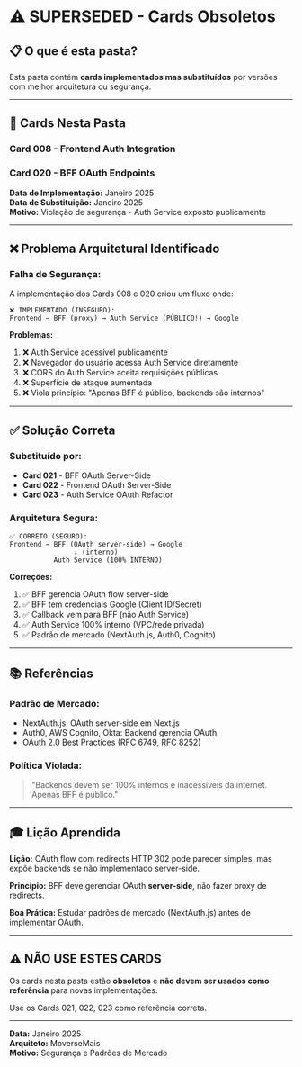 # ⚠️ SUPERSEDED - Cards Obsoletos

## 📋 **O que é esta pasta?**

Esta pasta contém **cards implementados mas substituídos** por versões com melhor arquitetura ou segurança.

---

## 🚨 **Cards Nesta Pasta**

### **Card 008 - Frontend Auth Integration**
### **Card 020 - BFF OAuth Endpoints**

**Data de Implementação:** Janeiro 2025  
**Data de Substituição:** Janeiro 2025  
**Motivo:** Violação de segurança - Auth Service exposto publicamente

---

## ❌ **Problema Arquitetural Identificado**

### **Falha de Segurança:**

A implementação dos Cards 008 e 020 criou um fluxo onde:

```
❌ IMPLEMENTADO (INSEGURO):
Frontend → BFF (proxy) → Auth Service (PÚBLICO!) → Google
```

**Problemas:**
1. ❌ Auth Service acessível publicamente
2. ❌ Navegador do usuário acessa Auth Service diretamente
3. ❌ CORS do Auth Service aceita requisições públicas
4. ❌ Superfície de ataque aumentada
5. ❌ Viola princípio: "Apenas BFF é público, backends são internos"

---

## ✅ **Solução Correta**

### **Substituído por:**

- **Card 021** - BFF OAuth Server-Side
- **Card 022** - Frontend OAuth Server-Side
- **Card 023** - Auth Service OAuth Refactor

### **Arquitetura Segura:**

```
✅ CORRETO (SEGURO):
Frontend → BFF (OAuth server-side) → Google
                ↓ (interno)
           Auth Service (100% INTERNO)
```

**Correções:**
1. ✅ BFF gerencia OAuth flow server-side
2. ✅ BFF tem credenciais Google (Client ID/Secret)
3. ✅ Callback vem para BFF (não Auth Service)
4. ✅ Auth Service 100% interno (VPC/rede privada)
5. ✅ Padrão de mercado (NextAuth.js, Auth0, Cognito)

---

## 📚 **Referências**

### **Padrão de Mercado:**
- NextAuth.js: OAuth server-side em Next.js
- Auth0, AWS Cognito, Okta: Backend gerencia OAuth
- OAuth 2.0 Best Practices (RFC 6749, RFC 8252)

### **Política Violada:**
> "Backends devem ser 100% internos e inacessíveis da internet. Apenas BFF é público."

---

## 🎓 **Lição Aprendida**

**Lição:** OAuth flow com redirects HTTP 302 pode parecer simples, mas expõe backends se não implementado server-side.

**Princípio:** BFF deve gerenciar OAuth **server-side**, não fazer proxy de redirects.

**Boa Prática:** Estudar padrões de mercado (NextAuth.js) antes de implementar OAuth.

---

## ⚠️ **NÃO USE ESTES CARDS**

Os cards nesta pasta estão **obsoletos** e **não devem ser usados como referência** para novas implementações.

Use os Cards 021, 022, 023 como referência correta.

---

**Data:** Janeiro 2025  
**Arquiteto:** MoverseMais  
**Motivo:** Segurança e Padrões de Mercado

